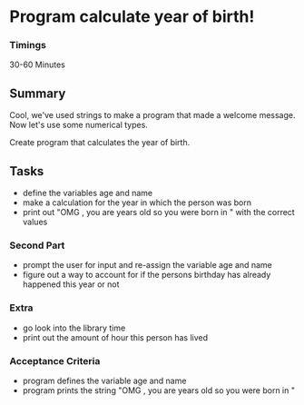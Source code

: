 # Program calculate year of birth!
### Timings
30-60 Minutes

## Summary
Cool, we've used strings to make a program that made a welcome message. Now let's use some numerical types.

Create program that calculates the year of birth.

## Tasks
- define the variables age and name 
- make a calculation for the year in which the person was born
- print out "OMG <person>, you are <age> years old so you were born in <year>" with the correct values
### Second Part
- prompt the user for input and re-assign the variable age and name
- figure out a way to account for if the persons birthday has already happened this year or not
### Extra
- go look into the library time
- print out the amount of hour this person has lived
### Acceptance Criteria
- program defines the variable age and name
- program prints the string "OMG <person>, you are <age> years old so you were born in <year>"
